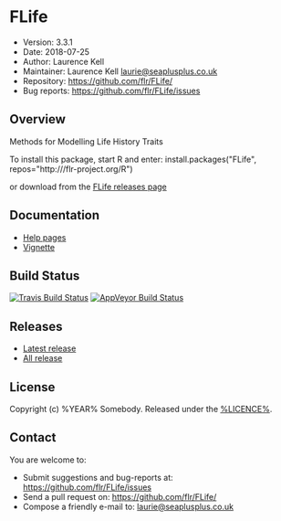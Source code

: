 # FLife
- Version: 3.3.1
- Date: 2018-07-25
- Author: Laurence Kell
- Maintainer: Laurence Kell <laurie@seaplusplus.co.uk>
- Repository: <https://github.com/flr/FLife/>
- Bug reports: <https://github.com/flr/FLife/issues>

## Overview
Methods for Modelling Life History Traits

To install this package, start R and enter:
    install.packages("FLife", repos="http:///flr-project.org/R")

or download from the [FLife releases page](https://github.com/flr/FLife/releases/)

## Documentation
- [Help pages](http://flr-project.org/FLife)
- [Vignette]()

## Build Status
[![Travis Build Status](https://travis-ci.org/flr/FLife.svg?branch=master)](https://travis-ci.org/flr/FLife)
[![AppVeyor Build Status](https://ci.appveyor.com/api/projects/status/github/flr/FLife?branch=master&svg=true)](https://ci.appveyor.com/project/flr/FLife)

## Releases
- [Latest release](https://github.com/flr/FLife/releases/tag/)
- [All release](https://github.com/flr/FLife/releases/)

## License
Copyright (c) %YEAR% Somebody. Released under the [%LICENCE%](%LICENCEURL%).

## Contact
You are welcome to:

- Submit suggestions and bug-reports at: <https://github.com/flr/FLife/issues>
- Send a pull request on: <https://github.com/flr/FLife/>
- Compose a friendly e-mail to: <laurie@seaplusplus.co.uk>

